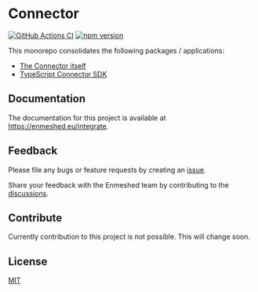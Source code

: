 # Connector

[![GitHub Actions CI](https://github.com/nmshd/cns-connector/workflows/Publish/badge.svg)](https://github.com/nmshd/cns-connector/actions?query=workflow%3APublish)
[![npm version](https://badge.fury.io/js/@nmshd%2fconnector-sdk.svg)](https://www.npmjs.com/package/@nmshd/connector-sdk)

This monorepo consolidates the following packages / applications:

-   [The Connector itself](.)
-   [TypeScript Connector SDK](packages/sdk/)

## Documentation

The documentation for this project is available at https://enmeshed.eu/integrate.

## Feedback

Please file any bugs or feature requests by creating an [issue](https://github.com/nmshd/feedback/issues).

Share your feedback with the Enmeshed team by contributing to the [discussions](https://github.com/nmshd/feedback/discussions).

## Contribute

Currently contribution to this project is not possible. This will change soon.

## License

[MIT](LICENSE)
